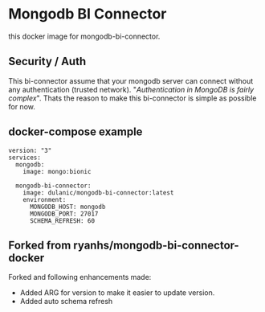 # Mongodb BI Connector

this docker image for mongodb-bi-connector.

## Security / Auth

This bi-connector assume that your mongodb server can connect without any authentication (trusted network).
"*Authentication in MongoDB is fairly complex*". Thats the reason to make this bi-connector is simple as possible for now.

## docker-compose example

```
version: "3"
services:
  mongodb:
    image: mongo:bionic
  
  mongodb-bi-connector:
    image: dulanic/mongodb-bi-connector:latest
    environment:
      MONGODB_HOST: mongodb
      MONGODB_PORT: 27017  
      SCHEMA_REFRESH: 60

```

## Forked from ryanhs/mongodb-bi-connector-docker
Forked and following enhancements made:
  * Added ARG for version to make it easier to update version. 
  * Added auto schema refresh

